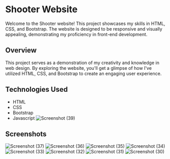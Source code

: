 # Shooter Website

Welcome to the Shooter website! This project showcases my skills in HTML, CSS, and Bootstrap. The website is designed to be responsive and visually appealing, demonstrating my proficiency in front-end development.

## Overview

This project serves as a demonstration of my creativity and knowledge in web design. By exploring the website, you'll get a glimpse of how I've utilized HTML, CSS, and Bootstrap to create an engaging user experience.

## Technologies Used

- HTML
- CSS
- Bootstrap
- Javascript
![Screenshot (39)](https://github.com/namratapatil2411/Shooter/assets/142895142/5e2ee4b9-e36e-456a-9af5-e67fac0d675d)

## Screenshots
![Screenshot (37)](https://github.com/namratapatil2411/Shooter/assets/142895142/98c3886e-2735-4b0c-a06c-9fa87ca1bd14)
![Screenshot (36)](https://github.com/namratapatil2411/Shooter/assets/142895142/af8515ec-d4e7-4e4e-8293-9f6a412ad9ef)
![Screenshot (35)](https://github.com/namratapatil2411/Shooter/assets/142895142/a94c249b-4530-4528-8907-ed4e169b8bf0)
![Screenshot (34)](https://github.com/namratapatil2411/Shooter/assets/142895142/98d69be1-5ee9-41d1-9ebd-38e6aa3f325a)
![Screenshot (33)](https://github.com/namratapatil2411/Shooter/assets/142895142/c3256a14-24f3-4e92-b5e6-9d2f9a2b865d)
![Screenshot (32)](https://github.com/namratapatil2411/Shooter/assets/142895142/bf10b235-72b8-42ae-8290-dc76b096b2b3)
![Screenshot (31)](https://github.com/namratapatil2411/Shooter/assets/142895142/8fefe7d2-1451-446b-86d8-1b38e836d9e8)
![Screenshot (30)](https://github.com/namratapatil2411/Shooter/assets/142895142/9c5c9f79-fb7d-41c3-9b4f-2b2ed0fab727)


